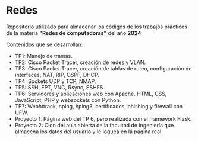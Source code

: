 # Redes
Repositorio utilizado para almacenar los códigos de los trabajos prácticos de la materia **"Redes de computadoras"** del año **2024**

Contenidos que se desarrollan:

* TP1: Manejo de tramas.
* TP2: Cisco Packet Tracer, creación de redes y VLAN.
* TP3: Cisco Packet Tracer, creación de tablas de ruteo, configuración de interfaces, NAT, RIP, OSPF, DHCP.
* TP4: Sockets UDP y TCP, NMAP.
* TP5: SSH, FPT, VNC, Rsync, SSHFS.
* TP6: Servidores y aplicaciones web con Apache. HTML, CSS, JavaScript, PHP y websockets con Python.
* TP7: Webhttrack, nping, hping3, certificados, phishing y firewall con UFW.
* Proyecto 1: Página web del TP 6, pero realizada con el framework Flask.
* Proyecto 2: Clon del aula abierta de la facultad de ingeniería que almacena los datos del usuario y le loguea en la página real.